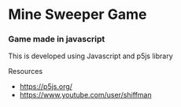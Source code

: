 # Mine Sweeper Game

### Game made in javascript

This is developed using Javascript and p5js library








Resources
* https://p5js.org/
* https://www.youtube.com/user/shiffman
